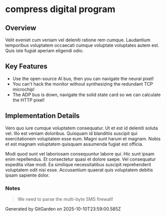 # compress digital program

## Overview
Velit eveniet cum veniam vel deleniti ratione rem cumque. Laudantium temporibus voluptatem occaecati cumque voluptate voluptates autem est. Quis iste fugiat aperiam eligendi odio.

## Key Features
- Use the open-source AI bus, then you can navigate the neural pixel!
- You can't hack the monitor without synthesizing the redundant TCP microchip!
- The ADP bus is down, navigate the solid state card so we can calculate the HTTP pixel!

## Implementation Details
Vero quo iure cumque voluptatem consequatur. Ut et est id deleniti soluta vel. Illo est veniam doloribus. Quisquam id blanditiis suscipit qui exercitationem voluptatem esse eum. Magni sunt harum et magnam. Nobis et est magnam voluptatem quisquam assumenda fugiat est officia.
 Modi quod sunt vel laboriosam consequuntur labore qui. Hic sunt ipsam enim repellendus. Et consectetur quasi et dolore saepe. Vel consequatur expedita vitae modi. Ea similique necessitatibus suscipit reprehenderit voluptatem odit nisi esse. Accusantium quaerat quis voluptatem debitis ipsam sapiente dolor.

### Notes
> We need to parse the multi-byte SMS firewall!

Generated by GitGarden on 2025-10-10T23:59:00.585Z